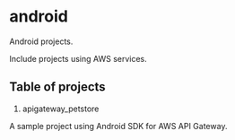 # android
Android projects.

Include projects using AWS services.

## Table of projects

1. apigateway_petstore

A sample project using Android SDK for AWS API Gateway.
